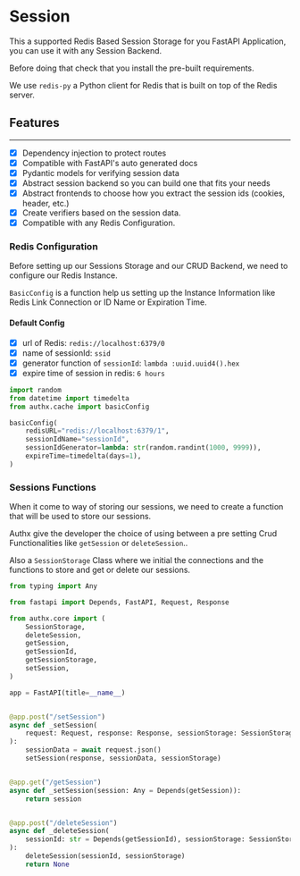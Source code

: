 # Session

This a supported Redis Based Session Storage for you FastAPI Application, you
can use it with any Session Backend.

Before doing that check that you install the pre-built requirements.

We use `redis-py` a Python client for Redis that is built on top of the Redis
server.

## Features

---

- [x] Dependency injection to protect routes
- [x] Compatible with FastAPI's auto generated docs
- [x] Pydantic models for verifying session data
- [x] Abstract session backend so you can build one that fits your needs
- [x] Abstract frontends to choose how you extract the session ids (cookies,
      header, etc.)
- [x] Create verifiers based on the session data.
- [x] Compatible with any Redis Configuration.

### Redis Configuration

Before setting up our Sessions Storage and our CRUD Backend, we need to
configure our Redis Instance.

`BasicConfig` is a function help us setting up the Instance Information like
Redis Link Connection or ID Name or Expiration Time.

#### Default Config

- [x] url of Redis: `redis://localhost:6379/0`
- [x] name of sessionId: `ssid`
- [x] generator function of `sessionId`: `lambda :uuid.uuid4().hex`
- [x] expire time of session in redis: `6 hours`

```py
import random
from datetime import timedelta
from authx.cache import basicConfig

basicConfig(
    redisURL="redis://localhost:6379/1",
    sessionIdName="sessionId",
    sessionIdGenerator=lambda: str(random.randint(1000, 9999)),
    expireTime=timedelta(days=1),
)
```

### Sessions Functions

When it come to way of storing our sessions, we need to create a function that
will be used to store our sessions.

Authx give the developer the choice of using between a pre setting Crud
Functionalities like `getSession` or `deleteSession`..

Also a `SessionStorage` Class where we initial the connections and the functions
to store and get or delete our sessions.

```py
from typing import Any

from fastapi import Depends, FastAPI, Request, Response

from authx.core import (
    SessionStorage,
    deleteSession,
    getSession,
    getSessionId,
    getSessionStorage,
    setSession,
)

app = FastAPI(title=__name__)


@app.post("/setSession")
async def _setSession(
    request: Request, response: Response, sessionStorage: SessionStorage = Depends(getSessionStorage)
):
    sessionData = await request.json()
    setSession(response, sessionData, sessionStorage)


@app.get("/getSession")
async def _setSession(session: Any = Depends(getSession)):
    return session


@app.post("/deleteSession")
async def _deleteSession(
    sessionId: str = Depends(getSessionId), sessionStorage: SessionStorage = Depends(getSessionStorage)
):
    deleteSession(sessionId, sessionStorage)
    return None
```
